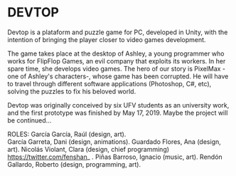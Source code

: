 # DEVTOP 

Devtop is a plataform and puzzle game for PC, developed in Unity, with the intention of bringing the player closer to video games development. 

The game takes place at the desktop of Ashley, a young programmer who works for FlipFlop Games, an evil company that exploits its workers. In her spare time, she develops video games. The hero of our story is PixelMax -one of Ashley's characters-, whose game has been corrupted. He will have to travel through different software applications (Photoshop, C#, etc), solving the puzzles to fix his beloved world.

Devtop was originally conceived by six UFV students as an university work, and the first prototype was finished by May 17, 2019. Maybe the project will be continued...

ROLES:
García García, Raúl (design, art).<br/>
García Garreta, Dani (design, animations).
Guardado Flores, Ana (design, art).
Nicolás Violant, Clara (design, chief programming) https://twitter.com/fenshan_ .
Piñas Barroso, Ignacio (music, art).
Rendón Gallardo, Roberto (design, programming, art).
